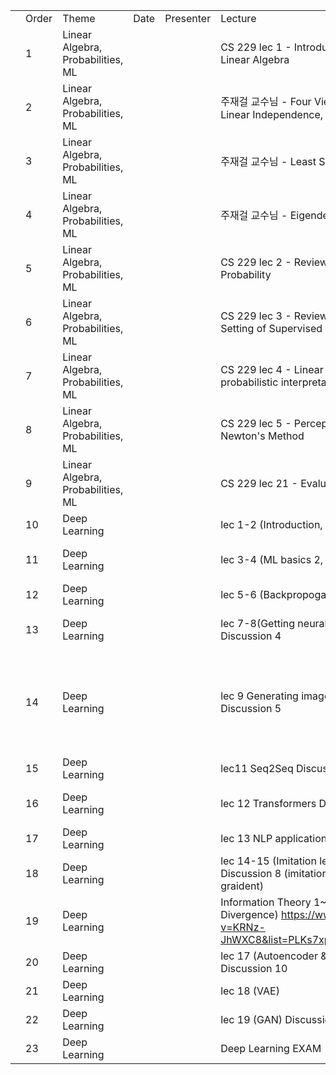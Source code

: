 | | | | | | | | | |
|-|-|-|-|-|-|-|-|-|
| |Order|Theme|Date|Presenter|Lecture|Practice|T.A.|Reading Materials|
| |1|Linear Algebra, Probabilities, ML| | |CS 229 lec 1 - Introduction and Logistics, Review of Linear Algebra|  Practice1,2  | | |
| |2|Linear Algebra, Probabilities, ML| | |주재걸 교수님 - Four Views of Matrix Multiplication, Linear Independence, Linear Transformation|  Practice3,4  | | |
| |3|Linear Algebra, Probabilities, ML| | |주재걸 교수님 - Least Squares |  Practice 3,4  | | |
| |4|Linear Algebra, Probabilities, ML| | |주재걸 교수님 - Eigendecomposition, SVD |  Practice 5,6  | | |
| |5|Linear Algebra, Probabilities, ML| | |CS 229 lec 2 - Review of Matrix Calculus, Review of Probability|Practice3,4| | |
| |6|Linear Algebra, Probabilities, ML| | |CS 229 lec 3 - Review of Probability and Statistics, Setting of Supervised Learning|Practice5,6| | |
| |7|Linear Algebra, Probabilities, ML| | |CS 229 lec 4 - Linear Regression (Normal Equations, probabilistic interpretation), MLE |Practice7| | |
| |8|Linear Algebra, Probabilities, ML| | |CS 229 lec 5 - Perceptron, Logistic Regression, Newton's Method|X| | |
| |9|Linear Algebra, Probabilities, ML| | |CS 229 lec 21 - Evaluation Metrics (F1, ROC, etc..)| | | |
| |10|Deep Learning| | |lec 1-2 (Introduction, ML basics 1) Discussion 1| | | |
| |11|Deep Learning| | |lec 3-4 (ML basics 2, optimization) Discussion 2|hw1| |https://distill.pub/2017/momentum/ https://openai.com/blog/deep-double-descent/ https://mml-book.github.io/book/mml-book.pdf (p.291-p.303)|
| |12|Deep Learning| | |lec 5-6 (Backpropogation, CNN) Discussion 3| | | |
| |13|Deep Learning| | |lec 7-8(Getting neural nets to train, Computer Vision) Discussion 4|X| |overfitting in deep neural network ( https://lilianweng.github.io/lil-log/2019/03/14/are-deep-neural-networks-dramatically-overfitted.html )|
| |14|Deep Learning| | |lec 9 Generating images from CNN, lec 10 RNN Discussion 5| | |RNN and Regularization(Dropout):  https://medium.com/curg/deep-rnn-%EC%A0%95%EA%B7%9C%ED%99%94%EA%B0%80-%EA%B6%81%EA%B8%88%ED%95%B4-7d69f3bbc171   Bidirenctional RNN: https://d2l.ai/chapter_recurrent-modern/bi-rnn.html    Seq to Seq Machine Translation: https://deep-learning-study.tistory.com/685   Beam Search: https://littlefoxdiary.tistory.com/4|
| |15|Deep Learning| | |lec11 Seq2Seq Discussion 6| | | |
| |16|Deep Learning| | |lec 12 Transformers  Discussion 7|hw3| |Transformer: https://nlp.seas.harvard.edu/2018/04/03/attention.html#model-architecture |
| |17|Deep Learning| | |lec 13 NLP applications Discussion 8 (pretraining)| | | |
| |18|Deep Learning| | |lec 14-15 (Imitation learning, policy gradient) Discussion 8 (imitation learning), discussion 9 (policy graident)| | | |
| |19|Deep Learning| | |     Information Theory 1~3 (Entropy, Cross-Entropy, KL Divergence)    https://www.youtube.com/watch?v=KRNz-JhWXC8&list=PLKs7xpqpX1bcQAHSjlZAv8vHftDj6kXrn   |hw2| | |
| |20|Deep Learning| | |lec 17 (Autoencoder & Latent variable model) Discussion 10| | | |
| |21|Deep Learning| | |lec 18 (VAE)| | | |
| |22|Deep Learning| | |lec 19 (GAN) Discussion 11| | | |
| |23|Deep Learning| | |Deep Learning EXAM| | | |

